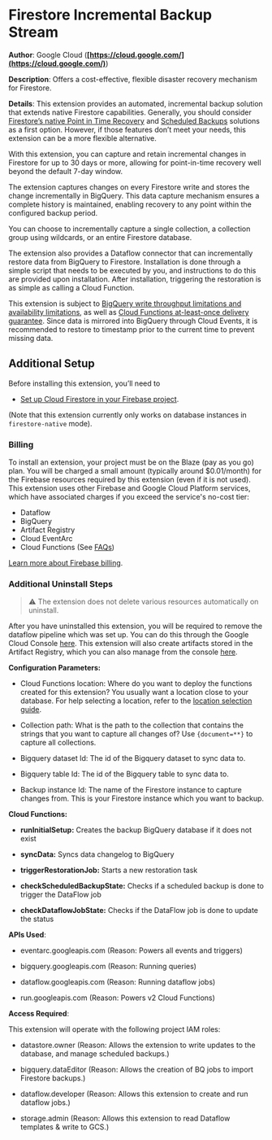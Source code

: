 # Firestore Incremental Backup Stream

**Author**: Google Cloud (**[https://cloud.google.com/](https://cloud.google.com/)**)

**Description**: Offers a cost-effective, flexible disaster recovery mechanism for Firestore.

**Details**: This extension provides an automated, incremental backup solution that extends native Firestore capabilities. Generally, you should consider [Firestore’s native Point in Time Recovery](https://firebase.google.com/docs/firestore/use-pitr) and [Scheduled Backups](https://cloud.google.com/firestore/docs/backups) solutions as a first option. However, if those features don’t meet your needs, this extension can be a more flexible alternative.

With this extension, you can capture and retain incremental changes in Firestore for up to 30 days or more, allowing for point-in-time recovery well beyond the default 7-day window.

The extension captures changes on every Firestore write and stores the change incrementally in BigQuery. This data capture mechanism ensures a complete history is maintained, enabling recovery to any point within the configured backup period.

You can choose to incrementally capture a single collection, a collection group using wildcards, or an entire Firestore database.

The extension also provides a Dataflow connector that can incrementally restore data from BigQuery to Firestore. Installation is done through a simple script that needs to be executed by you, and instructions to do this are provided upon installation. After installation, triggering the restoration is as simple as calling a Cloud Function.

This extension is subject to [BigQuery write throughput limitations and availability limitations](https://cloud.google.com/bigquery/quotas), as well as [Cloud Functions at-least-once delivery guarantee](https://cloud.google.com/functions/docs/concepts/execution-environment). Since data is mirrored into BigQuery through Cloud Events, it is recommended to restore to timestamp prior to the current time to prevent missing data.

## Additional Setup

Before installing this extension, you’ll need to

- [Set up Cloud Firestore in your Firebase project](https://firebase.google.com/docs/firestore/quickstart).

(Note that this extension currently only works on database instances in `firestore-native` mode).

### Billing

To install an extension, your project must be on the Blaze (pay as you go) plan. You will be charged a small amount (typically around $0.01/month) for the Firebase resources required by this extension (even if it is not used).
This extension uses other Firebase and Google Cloud Platform services, which have associated charges if you exceed the service's no-cost tier:

- Dataflow
- BigQuery
- Artifact Registry
- Cloud EventArc
- Cloud Functions (See [FAQs](https://firebase.google.com/support/faq#extensions-pricing))

[Learn more about Firebase billing](https://firebase.google.com/pricing).

### Additional Uninstall Steps

> ⚠️ The extension does not delete various resources automatically on uninstall.

After you have uninstalled this extension, you will be required to remove the dataflow pipeline which was set up. You can do this through the
Google Cloud Console [here](https://console.cloud.google.com/dataflow/pipelines). This extension will also create artifacts stored in the Artifact Registry, which you can also manage from the console [here](https://console.cloud.google.com/artifacts).

**Configuration Parameters:**

- Cloud Functions location: Where do you want to deploy the functions created for this extension? You usually want a location close to your database. For help selecting a location, refer to the [location selection guide](https://firebase.google.com/docs/functions/locations).

- Collection path: What is the path to the collection that contains the strings that you want to capture all changes of? Use `{document=**}` to capture all collections.

- Bigquery dataset Id: The id of the Bigquery dataset to sync data to.

- Bigquery table Id: The id of the Bigquery table to sync data to.

- Backup instance Id: The name of the Firestore instance to capture changes from. This is your Firestore instance which you want to backup.

**Cloud Functions:**

- **runInitialSetup:** Creates the backup BigQuery database if it does not exist

- **syncData:** Syncs data changelog to BigQuery

- **triggerRestorationJob:** Starts a new restoration task

- **checkScheduledBackupState:** Checks if a scheduled backup is done to trigger the DataFlow job

- **checkDataflowJobState:** Checks if the DataFlow job is done to update the status

**APIs Used**:

- eventarc.googleapis.com (Reason: Powers all events and triggers)

- bigquery.googleapis.com (Reason: Running queries)

- dataflow.googleapis.com (Reason: Running dataflow jobs)

- run.googleapis.com (Reason: Powers v2 Cloud Functions)

**Access Required**:

This extension will operate with the following project IAM roles:

- datastore.owner (Reason: Allows the extension to write updates to the database, and manage scheduled backups.)

- bigquery.dataEditor (Reason: Allows the creation of BQ jobs to import Firestore backups.)

- dataflow.developer (Reason: Allows this extension to create and run dataflow jobs.)

- storage.admin (Reason: Allows this extension to read Dataflow templates & write to GCS.)
